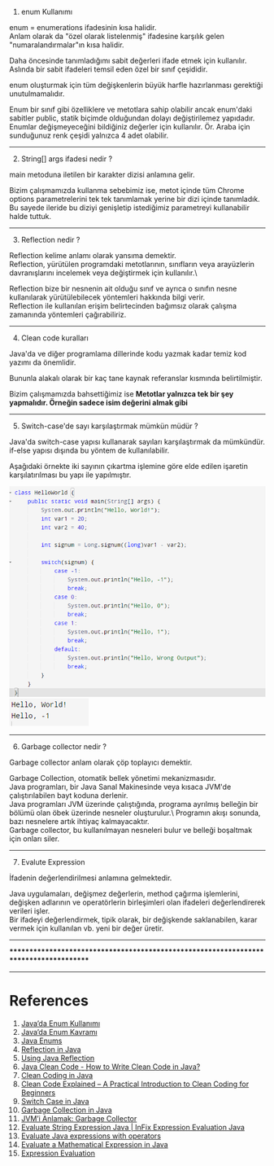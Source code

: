 1) enum Kullanımı

enum = enumerations ifadesinin kısa halidir.\
Anlam olarak da "özel olarak listelenmiş" ifadesine karşılık gelen "numaralandırmalar"ın kısa halidir.

Daha öncesinde tanımladığımı sabit değerleri ifade etmek için kullanılır.
Aslında bir sabit ifadeleri temsil eden özel bir sınıf çeşididir.

enum oluşturmak için tüm değişkenlerin büyük harfle hazırlanması gerektiği unutulmamalıdır.

Enum bir sınıf gibi özelliklere ve metotlara sahip olabilir ancak enum'daki sabitler public, statik biçimde olduğundan dolayı değiştirilemez yapıdadır.
Enumlar değişmeyeceğini bildiğiniz değerler için kullanılır.
Ör. Araba için sunduğunuz renk çeşidi yalnızca 4 adet olabilir.

---
2) String[] args ifadesi nedir ?

main metoduna iletilen bir karakter dizisi anlamına gelir.

Bizim çalışmamızda kullanma sebebimiz ise, metot içinde tüm Chrome options parametrelerini tek tek tanımlamak yerine bir dizi içinde tanımladık.\
Bu sayede ileride bu diziyi genişletip istediğimiz parametreyi kullanabilir halde tuttuk.

---
3) Reflection nedir ?

Reflection kelime anlamı olarak yansıma demektir.\
Reflection, yürütülen programdaki metotlarının, sınıfların veya arayüzlerin davranışlarını incelemek veya değiştirmek için kullanılır.\

Reflection bize bir nesnenin ait olduğu sınıf ve ayrıca o sınıfın nesne kullanılarak yürütülebilecek yöntemleri hakkında bilgi verir.\
Reflection ile kullanılan erişim belirtecinden bağımsız olarak çalışma zamanında yöntemleri çağırabiliriz.

---
4) Clean code kuralları

Java'da ve diğer programlama dillerinde kodu yazmak kadar temiz kod yazımı da önemlidir.

Bununla alakalı olarak bir kaç tane kaynak referanslar kısmında belirtilmiştir. 

Bizim çalışmamızda bahsettiğimiz ise <b> Metotlar yalnızca tek bir şey yapmalıdır. Örneğin sadece isim değerini almak gibi </b>


---
5) Switch-case'de sayı karşılaştırmak mümkün müdür ?

Java'da switch-case yapısı kullanarak sayıları karşılaştırmak da mümkündür. 
if-else yapısı dışında bu yöntem de kullanılabilir.

Aşağıdaki örnekte iki sayının çıkartma işlemine göre elde edilen işaretin karşılatırılması bu yapı ile yapılmıştır.


![img.png](img.png)
![img_1.png](img_1.png)

---

6) Garbage collector nedir ?
  
Garbage collector anlam olarak çöp toplayıcı demektir.

Garbage Collection, otomatik bellek yönetimi mekanizmasıdır.\
Java programları, bir Java Sanal Makinesinde veya kısaca JVM'de çalıştırılabilen bayt koduna derlenir.\
Java programları JVM üzerinde çalıştığında, programa ayrılmış belleğin bir bölümü olan öbek üzerinde nesneler oluşturulur.\ 
Programın akışı sonunda, bazı nesnelere artık ihtiyaç kalmayacaktır.\
Garbage collector, bu kullanılmayan nesneleri bulur ve belleği boşaltmak için onları siler.

---

7) Evalute Expression

İfadenin değerlendirilmesi anlamına gelmektedir.

Java uygulamaları, değişmez değerlerin, method çağırma işlemlerini, değişken adlarının ve operatörlerin birleşimleri olan ifadeleri değerlendirerek verileri işler.\
Bir ifadeyi değerlendirmek, tipik olarak, bir değişkende saklanabilen, karar vermek için kullanılan vb. yeni bir değer üretir.

---

<b>
************************************************************************************
</b>

---
# References

1. [Java’da Enum Kullanımı](https://medium.com/gokhanyavas/javada-enum-kullan%C4%B1m%C4%B1-31015e8402b5)
2. [Java’da Enum Kavramı](https://emrecelen.com.tr/javada-enum-kavrami/)
3. [Java Enums](https://www.w3schools.com/java/java_enums.asp)
4. [Reflection in Java](https://www.geeksforgeeks.org/reflection-in-java/)
5. [Using Java Reflection](https://www.oracle.com/technical-resources/articles/java/javareflection.html)
6. [Java Clean Code - How to Write Clean Code in Java?](https://www.scaler.com/topics/java/java-clean-code/)
7. [Clean Coding in Java](https://www.baeldung.com/java-clean-code)
8. [Clean Code Explained – A Practical Introduction to Clean Coding for Beginners](https://www.freecodecamp.org/news/clean-coding-for-beginners/)
9. [Switch Case in Java](https://www.scaler.com/topics/java/switch-case-in-java/)
10. [Garbage Collection in Java](https://www.geeksforgeeks.org/garbage-collection-java/)
11. [JVM’i Anlamak: Garbage Collector](https://tugrulbayrak.medium.com/jvm-garbage-collector-nedir-96e76b6f6239)
12. [Evaluate String Expression Java | InFix Expression Evaluation Java](https://codedaily.in/evaluate-string-expression-java/)
13. [Evaluate Java expressions with operators](https://www.infoworld.com/article/2940467/java-101-evaluate-java-expressions-with-operators.html#:~:text=Java%20applications%20process%20data%20by,a%20decision%2C%20and%20so%20on.)
14. [Evaluate a Mathematical Expression in Java](https://www.delftstack.com/howto/java/java-evaluate-expression/)
15. [Expression Evaluation](https://www.geeksforgeeks.org/expression-evaluation/)
